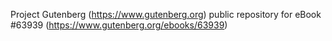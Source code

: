 Project Gutenberg (https://www.gutenberg.org) public repository for
eBook #63939 (https://www.gutenberg.org/ebooks/63939)
